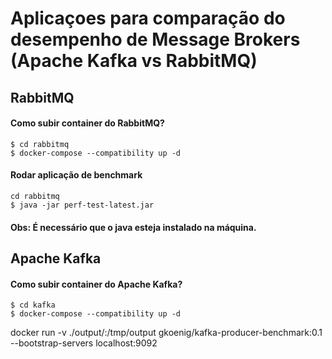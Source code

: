 # Aplicaçoes para comparação do desempenho de Message Brokers (Apache Kafka vs RabbitMQ)

## RabbitMQ

#### Como subir container do RabbitMQ?

```shell
$ cd rabbitmq
$ docker-compose --compatibility up -d
```

#### Rodar aplicação de benchmark

```shell
cd rabbitmq
$ java -jar perf-test-latest.jar
```

#### Obs: É necessário que o java esteja instalado na máquina.

## Apache Kafka

#### Como subir container do Apache Kafka?

```shell
$ cd kafka
$ docker-compose --compatibility up -d
```


docker run  -v ./output/:/tmp/output gkoenig/kafka-producer-benchmark:0.1 --bootstrap-servers localhost:9092

